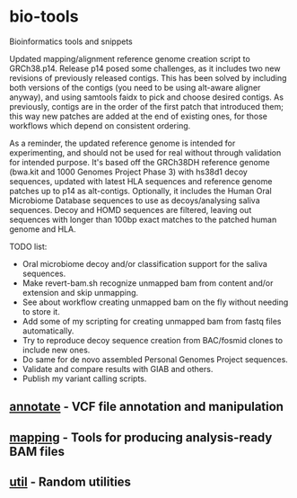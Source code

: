 # bio-tools
Bioinformatics tools and snippets

Updated mapping/alignment reference genome creation script to GRCh38.p14. Release p14 posed some challenges, as it includes two new revisions of previously released contigs. This has been solved by including both versions of the contigs (you need to be using alt-aware aligner anyway), and using samtools faidx to pick and choose desired contigs. As previously, contigs are in the order of the first patch that introduced them; this way new patches are added at the end of existing ones, for those workflows which depend on consistent ordering.

As a reminder, the updated reference genome is intended for experimenting, and should not be used for real without through validation for intended purpose. It's based off the GRCh38DH reference genome (bwa.kit and 1000 Genomes Project Phase 3) with hs38d1 decoy sequences, updated with latest HLA sequences and reference genome patches up to p14 as alt-contigs. Optionally, it includes the Human Oral Microbiome Database sequences to use as decoys/analysing saliva sequences. Decoy and HOMD sequences are filtered, leaving out sequences with longer than 100bp exact matches to the patched human genome and HLA.

TODO list:
* Oral microbiome decoy and/or classification support for the saliva sequences.
* Make revert-bam.sh recognize unmapped bam from content and/or extension and skip unmapping.
* See about workflow creating unmapped bam on the fly without needing to store it.
* Add some of my scripting for creating unmapped bam from fastq files automatically.
* Try to reproduce decoy sequence creation from BAC/fosmid clones to include new ones.
* Do same for de novo assembled Personal Genomes Project sequences.
* Validate and compare results with GIAB and others.
* Publish my variant calling scripts.

## [annotate](annotate) - VCF file annotation and manipulation

## [mapping](mapping) - Tools for producing analysis-ready BAM files

## [util](util) - Random utilities
